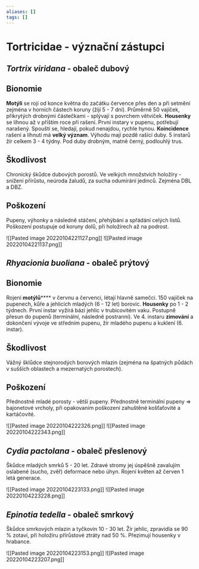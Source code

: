 ```yaml
---
aliases: []
tags: []
---
```

# Tortricidae - význační zástupci

## *Tortrix viridana* - obaleč dubový 

## Bionomie
**Motýli** se rojí od konce května do začátku července přes den a při setmění zejména v horních částech koruny (žijí 5 - 7 dní). Průměrně 50 vajíček, přikrytých drobnými částečkami - splývají s povrchem větviček. **Housenky** se líhnou až v příštím roce při rašení. První instary v pupenu, potřebují narašený. Spouští se, hledají, pokud nenajdou, rychle hynou. **Koincidence** rašení a líhnutí má **velký význam**. Výhodu mají pozdě rašící duby. 5 instarů žír celkem 3 - 4 týdny. Pod duby drobným, matně černý, podlouhlý trus.

## Škodlivost
Chronický škůdce dubových porostů. Ve velkých množstvích holožíry - snížení přírůstu, neúroda žaludů, za sucha odumírání jedinců. Zejména DBL a DBZ.

## Poškození
Pupeny, výhonky a následně stáčení, přehýbání a spřádání celých listů. Poškození postupuje od koruny dolů, při holožírech až na podrost.

![[Pasted image 20220104221127.png]] ![[Pasted image 20220104221137.png]]

## *Rhyacionia buoliana* - obaleč prýtový

## Bionomie
Rojení **motýlů****** v červnu a červenci, létají hlavně samečci. 150 vajíček na pupenech, kůře a jehlicích mladých (6 - 12 let) borovic. **Housenky** po 1 - 2 týdnech. První instar vyžírá bázi jehlic v trubicovitém vaku. Postupně přesun do pupenů (terminální, následně postranní). Ve 4. instaru **zimování** a dokončení vývoje ve středním pupenu, žír mladého pupenu a kuklení (6. instar).

## Škodlivost
Vážný šklůdce stejnorodých borových mlazin (zejména na špatných půdách v sušších oblastech a mezernatých porostech).

## Poškození
Přednostně mladé porosty - větší pupeny. Přednostně terminální pupeny => bajonetové vrcholy, při opakovaním poškození zahuštěné košťaťovité a kartáčovité.

![[Pasted image 20220104222326.png]] ![[Pasted image 20220104222343.png]]

## *Cydia pactolana* - obaleč přeslenový

Škůdce mladých smrků 5 - 20 let. Zdravé stromy jej úspěšně zavalujím oslabené (sucho, zvěř) deformace nebo úhyn. Rojení květen až červen 1 letá generace.

![[Pasted image 20220104223133.png]] ![[Pasted image 20220104223228.png]]


## *Epinotia tedella* - obaleč smrkový

Škůdce smrkových mlazin a tyčkovin 10 - 30 let. Žír jehlic, zpravidla se 90 % zotaví, při holožíru přírůstové ztráty nad 50 %. Přezimují housenky v hrabance.

![[Pasted image 20220104223153.png]] ![[Pasted image 20220104223207.png]]
